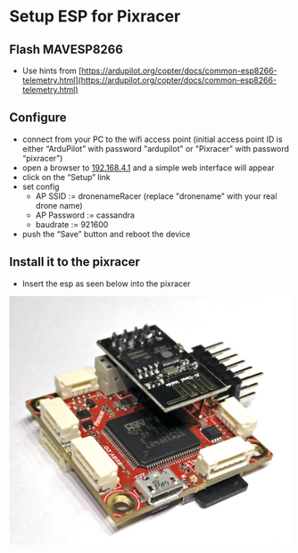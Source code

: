 # Setup ESP for Pixracer

## Flash MAVESP8266

* Use hints from [https://ardupilot.org/copter/docs/common-esp8266-telemetry.html](https://ardupilot.org/copter/docs/common-esp8266-telemetry.html)

## Configure 

* connect from your PC to the wifi access point \(initial access point ID is either “ArduPilot”  with password "ardupilot" or "Pixracer" with password “pixracer”\)
* open a browser to [192.168.4.1](http://192.168.4.1/) and a simple web interface will appear 
* click on the “Setup” link
* set config 
  * AP SSID := dronenameRacer \(replace "dronename" with your real drone name\)
  * AP Password := cassandra
  * baudrate := 921600
* push the “Save” button and reboot the device

## Install it to the pixracer

* Insert the esp as seen below into the pixracer

![](../../.gitbook/assets/image%20%284%29%20%282%29%20%282%29.png)




